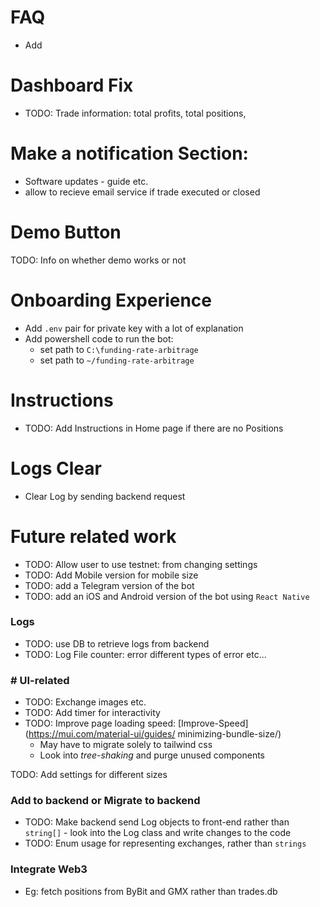 # FAQ
- Add 

# Dashboard Fix
- TODO: Trade information: total profits, total positions, 

# Make a notification Section:
- Software updates - guide etc.
- allow to recieve email service if trade executed or closed

# Demo Button
TODO: Info on whether demo works or not


# Onboarding Experience
- Add `.env` pair for private key with a lot of explanation
- Add powershell code to run the bot:
    - set path to `C:\funding-rate-arbitrage`
    - set path to `~/funding-rate-arbitrage`

# Instructions
- TODO: Add Instructions in Home page if there are no Positions

# Logs Clear
- Clear Log by sending backend request

# 

# Future related work
- TODO: Allow user to use testnet: from changing settings
- TODO: Add Mobile version for mobile size
- TODO: add a Telegram version of the bot
- TODO: add an iOS and Android version of the bot using `React Native`

### Logs
- TODO: use DB to retrieve logs from backend
- TODO: Log File counter: error different types of error etc...

### # UI-related
- TODO: Exchange images etc.
- TODO: Add timer for interactivity
- TODO: Improve page loading speed: [Improve-Speed](https://mui.com/material-ui/guides/
minimizing-bundle-size/)
    - May have to migrate solely to tailwind css
    - Look into _tree-shaking_ and purge unused components

TODO: Add settings for different sizes

### Add to backend or Migrate to backend
- TODO: Make backend send Log objects to front-end rather than `string[]` - look into the Log class and write changes to the code
- TODO: Enum usage for representing exchanges, rather than `strings`

### Integrate Web3
- Eg: fetch positions from ByBit and GMX rather than trades.db

